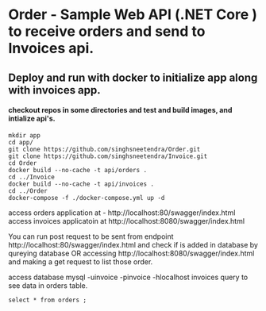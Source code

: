 # Order - Sample Web API (.NET Core ) to receive orders and send to Invoices api.

## Deploy and run with docker to initialize app along with invoices app.

#### checkout repos in some directories and test and build images, and intialize api's.
```
mkdir app
cd app/
git clone https://github.com/singhsneetendra/Order.git
git clone https://github.com/singhsneetendra/Invoice.git
cd Order
docker build --no-cache -t api/orders .
cd ../Invoice
docker build --no-cache -t api/invoices .
cd ../Order
docker-compose -f ./docker-compose.yml up -d 
```
access orders application at - http://localhost:80/swagger/index.html
access invoices applicatoin at http://localhost:8080/swagger/index.html

You can run post request to be sent from endpoint http://localhost:80/swagger/index.html and check if is added in database by qureying database OR accessing http://localhost:8080/swagger/index.html and making a get request to list those order. 

access database mysql -uinvoice -pinvoice -hlocalhost invoices
query to see data in orders table. 
```
select * from orders ;
```
